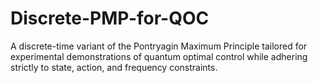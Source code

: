 # Discrete-PMP-for-QOC
A discrete-time variant of the Pontryagin Maximum Principle tailored for experimental demonstrations of quantum optimal control while adhering strictly to state, action, and frequency constraints.
